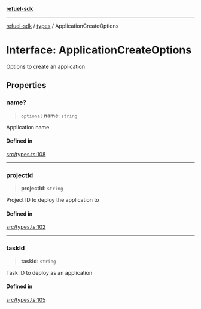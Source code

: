 [**refuel-sdk**](../../README.md)

***

[refuel-sdk](../../modules.md) / [types](../README.md) / ApplicationCreateOptions

# Interface: ApplicationCreateOptions

Options to create an application

## Properties

### name?

> `optional` **name**: `string`

Application name

#### Defined in

[src/types.ts:108](https://github.com/refuel-ai/refuel-sdk/blob/d0bf0a37e69cf6e99e0c214ac03b050c5c5d48a2/src/types.ts#L108)

***

### projectId

> **projectId**: `string`

Project ID to deploy the application to

#### Defined in

[src/types.ts:102](https://github.com/refuel-ai/refuel-sdk/blob/d0bf0a37e69cf6e99e0c214ac03b050c5c5d48a2/src/types.ts#L102)

***

### taskId

> **taskId**: `string`

Task ID to deploy as an application

#### Defined in

[src/types.ts:105](https://github.com/refuel-ai/refuel-sdk/blob/d0bf0a37e69cf6e99e0c214ac03b050c5c5d48a2/src/types.ts#L105)
